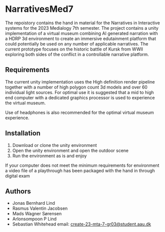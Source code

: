 # NarrativesMed7

The repoistory contains the hand in material for the Narratives in Interactive systems for the 2023 Medialogy 7th semester. The project contains a unity implementation of a virtual museum combining AI generated narration with a HDRP 3d environment to create an immersive edutainment platform that could potentially be used on any number of applicable narratives. The current prototype focuses on the historic battle of Kursk from WWII exploring both sides of the conflict in a controllable narrative platform. 

## Requirements
The current unity implementation uses the High definition render pipeline together with a number of high polygon count  3d models and over 60 individual light sources. For optimal use it is suggested that a mid to high end computer with a dedicated graphics processor is used to experience the virtual museum. 

Use of headphones is also recommended for the optimal virtual museum experience.

## Installation 
 1. Download or clone the unity environment
 2. Open the unity environment and open the outdoor scene
 3. Run the environment as is and enjoy
 
 If your computer does not meet the minimum requirements for environment a video file of a playthrough has been packaged with the hand in through digital exam

 
## Authors

 - Jonas Bernhard Lind 
 - Rasmus Valentin Jacobsen 
 - Mads Wagner Sørensen
 - Arlonsompoon P Lind 
 - Sebastian Whitehead
email: create-23-mta-7-gr03@student.aau.dk